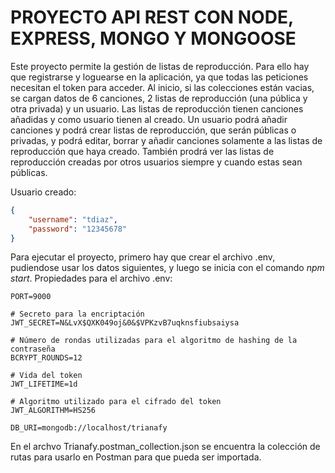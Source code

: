 # PROYECTO API REST CON NODE, EXPRESS, MONGO Y MONGOOSE

Este proyecto permite la gestión de listas de reproducción. Para ello hay que registrarse y loguearse en la aplicación, ya que todas las peticiones necesitan el token para acceder.
Al inicio, si las colecciones están vacias, se cargan datos de 6 canciones, 2 listas de reproducción (una pública y otra privada) y un usuario. Las listas de reproducción tienen canciones añadidas y como usuario tienen al creado.
Un usuario podrá añadir canciones y podrá crear listas de reproducción, que serán públicas o privadas, y podrá editar, borrar y añadir canciones solamente a las listas de reproducción que haya creado. También prodrá ver las listas de reproducción creadas por otros usuarios siempre y cuando estas sean públicas.

Usuario creado:
```json
{
    "username": "tdiaz",
    "password": "12345678"
}
```

Para ejecutar el proyecto, primero hay que crear el archivo .env, pudiendose usar los datos siguientes, y luego se inicia con el comando *npm start*.
Propiedades para el archivo .env:
```properties
PORT=9000

# Secreto para la encriptación
JWT_SECRET=N&LvX$QXK049oj&0&$VPKzvB7uqknsfiubsaiysa

# Número de rondas utilizadas para el algoritmo de hashing de la contraseña
BCRYPT_ROUNDS=12

# Vida del token
JWT_LIFETIME=1d

# Algoritmo utilizado para el cifrado del token
JWT_ALGORITHM=HS256

DB_URI=mongodb://localhost/trianafy
``` 

En el archvo Trianafy.postman_collection.json se encuentra la colección de rutas para usarlo en Postman para que pueda ser importada.

